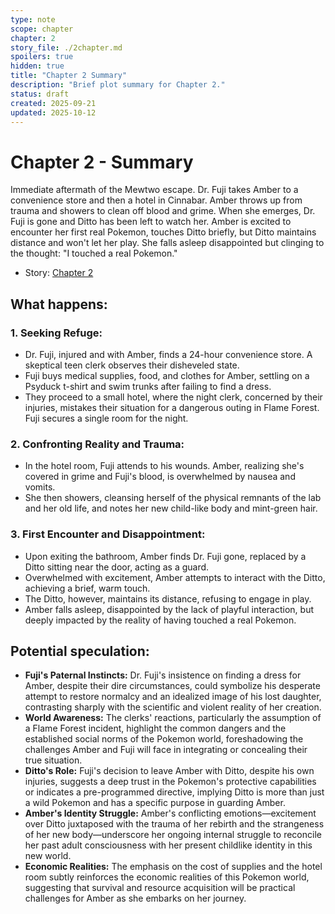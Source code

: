 ```yaml
---
type: note
scope: chapter
chapter: 2
story_file: ./2chapter.md
spoilers: true
hidden: true
title: "Chapter 2 Summary"
description: "Brief plot summary for Chapter 2."
status: draft
created: 2025-09-21
updated: 2025-10-12
---
```


# Chapter 2 - Summary

Immediate aftermath of the Mewtwo escape. Dr. Fuji takes Amber to a convenience store and then a hotel in Cinnabar. Amber throws up from trauma and showers to clean off blood and grime. When she emerges, Dr. Fuji is gone and Ditto has been left to watch her. Amber is excited to encounter her first real Pokemon, touches Ditto briefly, but Ditto maintains distance and won't let her play. She falls asleep disappointed but clinging to the thought: "I touched a real Pokemon."

- Story: [Chapter 2](./2chapter.md)

## What happens:
### 1. Seeking Refuge:
*   Dr. Fuji, injured and with Amber, finds a 24-hour convenience store. A skeptical teen clerk observes their disheveled state.
*   Fuji buys medical supplies, food, and clothes for Amber, settling on a Psyduck t-shirt and swim trunks after failing to find a dress.
*   They proceed to a small hotel, where the night clerk, concerned by their injuries, mistakes their situation for a dangerous outing in Flame Forest. Fuji secures a single room for the night.

### 2. Confronting Reality and Trauma:
*   In the hotel room, Fuji attends to his wounds. Amber, realizing she's covered in grime and Fuji's blood, is overwhelmed by nausea and vomits.
*   She then showers, cleansing herself of the physical remnants of the lab and her old life, and notes her new child-like body and mint-green hair.

### 3. First Encounter and Disappointment:
*   Upon exiting the bathroom, Amber finds Dr. Fuji gone, replaced by a Ditto sitting near the door, acting as a guard.
*   Overwhelmed with excitement, Amber attempts to interact with the Ditto, achieving a brief, warm touch.
*   The Ditto, however, maintains its distance, refusing to engage in play.
*   Amber falls asleep, disappointed by the lack of playful interaction, but deeply impacted by the reality of having touched a real Pokemon.

## Potential speculation:
*   **Fuji's Paternal Instincts:** Dr. Fuji's insistence on finding a dress for Amber, despite their dire circumstances, could symbolize his desperate attempt to restore normalcy and an idealized image of his lost daughter, contrasting sharply with the scientific and violent reality of her creation.
*   **World Awareness:** The clerks' reactions, particularly the assumption of a Flame Forest incident, highlight the common dangers and the established social norms of the Pokemon world, foreshadowing the challenges Amber and Fuji will face in integrating or concealing their true situation.
*   **Ditto's Role:** Fuji's decision to leave Amber with Ditto, despite his own injuries, suggests a deep trust in the Pokemon's protective capabilities or indicates a pre-programmed directive, implying Ditto is more than just a wild Pokemon and has a specific purpose in guarding Amber.
*   **Amber's Identity Struggle:** Amber's conflicting emotions—excitement over Ditto juxtaposed with the trauma of her rebirth and the strangeness of her new body—underscore her ongoing internal struggle to reconcile her past adult consciousness with her present childlike identity in this new world.
*   **Economic Realities:** The emphasis on the cost of supplies and the hotel room subtly reinforces the economic realities of this Pokemon world, suggesting that survival and resource acquisition will be practical challenges for Amber as she embarks on her journey.


